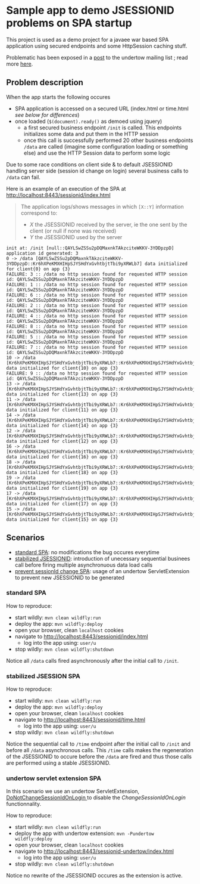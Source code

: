 # Sample app to demo JSESSIONID problems on SPA startup

This project is used as a demo project for a javaee war based SPA application using secured endpoints
and some HttpSession caching stuff.

Problematic has been exposed in a [post](http://lists.jboss.org/pipermail/undertow-dev/2017-February/001879.html) to the undertow mailing list ; read more [here](http://lists.jboss.org/pipermail/undertow-dev/2017-February/001879.html).

## Problem description

When the app starts the following occures
- SPA application is accessed on a secured URL (index.html or time.html _see below for differences_)
- once loaded (`$(document).ready()` as demoed using jquery)
    - a first secured business endpoint `/init` is called. This endpoints initializes some data and put them in the HTTP session
    - once this call is successfully performed 20 other business endpoints `/data` are called (imagine some configuration loading or something else) and use the HTTP Session data to perform some logic

Due to some race conditions on client side & to default JSESSIONID handling server side (session id change on login) several business calls to `/data` can fail.

Here is an example of an execution of the SPA at [http://localhost:8443/sessionid/index.html](http://localhost:8443/sessionid/index.html)

> The application logs/shows messages in which `[X::Y]` information correspond to:
>  - _X_ the JSESSIONID received by the server, ie the one sent by the client (or null if none was received) 
>  - _Y_ the JSESSIONID used by the server 

```
init at: /init [null::QAYLSwZSSu2pDQMaxnkTAkzciteWKKV-3YDDpzpD] application id generated: 3
0 -> /data [QAYLSwZSSu2pDQMaxnkTAkzciteWKKV-3YDDpzpD::Kr6hXPeKMXHIHpSJYSHdYxGvhtbjtTbi9yXRWLb7] data initialized for client{0} on app {3}
FAILURE: 3 :: /data no http session found for requested HTTP session id: QAYLSwZSSu2pDQMaxnkTAkzciteWKKV-3YDDpzpD
FAILURE: 1 :: /data no http session found for requested HTTP session id: QAYLSwZSSu2pDQMaxnkTAkzciteWKKV-3YDDpzpD
FAILURE: 6 :: /data no http session found for requested HTTP session id: QAYLSwZSSu2pDQMaxnkTAkzciteWKKV-3YDDpzpD
FAILURE: 2 :: /data no http session found for requested HTTP session id: QAYLSwZSSu2pDQMaxnkTAkzciteWKKV-3YDDpzpD
FAILURE: 4 :: /data no http session found for requested HTTP session id: QAYLSwZSSu2pDQMaxnkTAkzciteWKKV-3YDDpzpD
FAILURE: 8 :: /data no http session found for requested HTTP session id: QAYLSwZSSu2pDQMaxnkTAkzciteWKKV-3YDDpzpD
FAILURE: 5 :: /data no http session found for requested HTTP session id: QAYLSwZSSu2pDQMaxnkTAkzciteWKKV-3YDDpzpD
FAILURE: 7 :: /data no http session found for requested HTTP session id: QAYLSwZSSu2pDQMaxnkTAkzciteWKKV-3YDDpzpD
10 -> /data [Kr6hXPeKMXHIHpSJYSHdYxGvhtbjtTbi9yXRWLb7::Kr6hXPeKMXHIHpSJYSHdYxGvhtbjtTbi9yXRWLb7] data initialized for client{10} on app {3}
FAILURE: 9 :: /data no http session found for requested HTTP session id: QAYLSwZSSu2pDQMaxnkTAkzciteWKKV-3YDDpzpD
13 -> /data [Kr6hXPeKMXHIHpSJYSHdYxGvhtbjtTbi9yXRWLb7::Kr6hXPeKMXHIHpSJYSHdYxGvhtbjtTbi9yXRWLb7] data initialized for client{13} on app {3}
11 -> /data [Kr6hXPeKMXHIHpSJYSHdYxGvhtbjtTbi9yXRWLb7::Kr6hXPeKMXHIHpSJYSHdYxGvhtbjtTbi9yXRWLb7] data initialized for client{11} on app {3}
14 -> /data [Kr6hXPeKMXHIHpSJYSHdYxGvhtbjtTbi9yXRWLb7::Kr6hXPeKMXHIHpSJYSHdYxGvhtbjtTbi9yXRWLb7] data initialized for client{14} on app {3}
12 -> /data [Kr6hXPeKMXHIHpSJYSHdYxGvhtbjtTbi9yXRWLb7::Kr6hXPeKMXHIHpSJYSHdYxGvhtbjtTbi9yXRWLb7] data initialized for client{12} on app {3}
16 -> /data [Kr6hXPeKMXHIHpSJYSHdYxGvhtbjtTbi9yXRWLb7::Kr6hXPeKMXHIHpSJYSHdYxGvhtbjtTbi9yXRWLb7] data initialized for client{16} on app {3}
18 -> /data [Kr6hXPeKMXHIHpSJYSHdYxGvhtbjtTbi9yXRWLb7::Kr6hXPeKMXHIHpSJYSHdYxGvhtbjtTbi9yXRWLb7] data initialized for client{18} on app {3}
19 -> /data [Kr6hXPeKMXHIHpSJYSHdYxGvhtbjtTbi9yXRWLb7::Kr6hXPeKMXHIHpSJYSHdYxGvhtbjtTbi9yXRWLb7] data initialized for client{19} on app {3}
17 -> /data [Kr6hXPeKMXHIHpSJYSHdYxGvhtbjtTbi9yXRWLb7::Kr6hXPeKMXHIHpSJYSHdYxGvhtbjtTbi9yXRWLb7] data initialized for client{17} on app {3}
15 -> /data [Kr6hXPeKMXHIHpSJYSHdYxGvhtbjtTbi9yXRWLb7::Kr6hXPeKMXHIHpSJYSHdYxGvhtbjtTbi9yXRWLb7] data initialized for client{15} on app {3}
```

## Scenarios

- [standard SPA](#standard-spa): no modifications the bug occures everytime 
- [stabilized JSESSIONID](#stabilized-jsession-spa): introduction of unecessary sequential businees call before firing multiple asynchronuous data load calls
- [prevent sessionId change SPA](#undertow-servlet-extension-spa): usage of an undertow ServletExtension to prevent new JSESSIONID to be generated  

### standard SPA
 
How to reproduce:
- start wildly: `mvn clean wildfly:run`
- deploy the app: `mvn wildfly:deploy`
- open your browser, clean `localhost` cookies
- navigate to [http://localhost:8443/sessionid/index.html](http://localhost:8443/sessionid/index.html)
    - log into the app using: `user/u` 
- stop wildly: `mvn clean wildfly:shutdown`

Notice all `/data` calls fired asynchronously after the initial call to `/init`.

### stabilized JSESSION SPA

How to reproduce:
- start wildly: `mvn clean wildfly:run`
- deploy the app: `mvn wildfly:deploy`
- open your browser, clean `localhost` cookies
- navigate to [http://localhost:8443/sessionid/time.html](http://localhost:8443/sessionid/time.html)
    - log into the app using: `user/u` 
- stop wildly: `mvn clean wildfly:shutdown`

Notice the sequential call to `/time` endpoint after the initial call to `/init` and before all `/data` asynchronous calls.
This `/time` calls makes the regeneration of the JSESSIONID to occure before the `/data` are fired and thus those calls are performed using a stable JSESSIONID. 

### undertow servlet extension SPA

In this scenario we use an undertow ServletExtension, [DoNotChangeSessionIdOnLogin ](src/main/java/com/agfa/sample/jee/control/undertow/DoNotChangeSessionIdOnLogin.java) to disable the _ChangeSessionIdOnLogin_ functionnality.
 
How to reproduce:
- start wildly: `mvn clean wildfly:run`
- deploy the app with undertow extension: `mvn -Pundertow wildfly:deploy`
- open your browser, clean `localhost` cookies
- navigate to [http://localhost:8443/sessionid-undertow/index.html](http://localhost:8443/sessionid-undertow/index.html)
    - log into the app using: `user/u` 
- stop wildly: `mvn clean wildfly:shutdown`

Notice no rewrite of the JSESSIONID occures as the extension is active.

